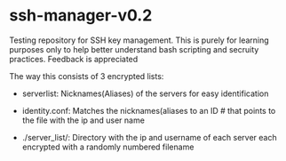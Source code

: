 # ssh-manager-v0.2
Testing repository for SSH key management.
This is purely for learning purposes only to help better understand bash scripting and secruity practices.
Feedback is appreciated

The way this consists of 3 encrypted lists:

  - serverlist: Nicknames(Aliases) of the servers for easy identification
  
 -  identity.conf:  Matches the nicknames(aliases to an ID # that points to the file with the ip and user name
	
 - ./server_list/:  Directory with the ip and username of each server each encrypted with a randomly numbered filename
  
